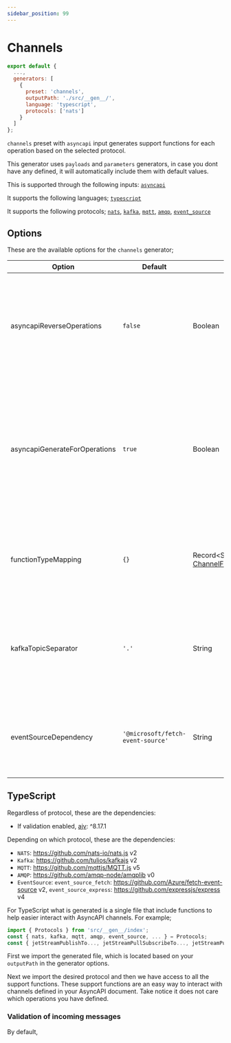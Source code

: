 ```yaml
---
sidebar_position: 99
---
```


# Channels

```js
export default {
  ...,
  generators: [
    {
      preset: 'channels',
      outputPath: './src/__gen__/', 
      language: 'typescript',
      protocols: ['nats']
    }
  ]
};
```

`channels` preset with `asyncapi` input generates support functions for each operation based on the selected protocol.

This generator uses `payloads` and `parameters` generators, in case you dont have any defined, it will automatically include them with default values.

This is supported through the following inputs: [`asyncapi`](../inputs/asyncapi.md)

It supports the following languages; [`typescript`](#typescript)

It supports the following protocols; [`nats`](../protocols/nats.md), [`kafka`](../protocols/kafka.md), [`mqtt`](../protocols/mqtt.md), [`amqp`](../protocols/amqp.md), [`event_source`](../protocols/eventsource.md)

## Options
These are the available options for the `channels` generator; 

| **Option** | Default | Type | Description |
|---|---|---|---|
| asyncapiReverseOperations | `false` | Boolean | Used in conjunction with AsyncAPI input, and reverses the operation actions i.e. send becomes receive and receive becomes send. Often used in testing scenarios to act as the reverse API. |
| asyncapiGenerateForOperations | `true` | Boolean | Used in conjunction with AsyncAPI input, which if `true` generate the functions upholding how operations are defined. If `false` the functions are generated regardless of what operations define. I.e. `send` and `receive` does not matter. |
| functionTypeMapping | `{}` | Record\<String, [ChannelFunctionTypes](https://the-codegen-project.org/docs/api/enumerations/ChannelFunctionTypes)[]\> | Used in conjunction with AsyncAPI input, can define channel ID along side the type of functions that should be rendered. |
| kafkaTopicSeparator | `'.'` | String | Used with AsyncAPI to ensure the right character separate topics, example if address is my/resource/path it will be converted to my.resource.path |
| eventSourceDependency | `'@microsoft/fetch-event-source'` | String | Because @microsoft/fetch-event-source is out-dated in some areas we allow you to change the fork/variant that can be used instead |

## TypeScript
Regardless of protocol, these are the dependencies: 
- If validation enabled, [ajv](https://ajv.js.org/guide/getting-started.html): ^8.17.1
  
Depending on which protocol, these are the dependencies:
- `NATS`: https://github.com/nats-io/nats.js v2
- `Kafka`: https://github.com/tulios/kafkajs v2
- `MQTT`: https://github.com/mqttjs/MQTT.js v5
- `AMQP`: https://github.com/amqp-node/amqplib v0
- `EventSource`: `event_source_fetch`: https://github.com/Azure/fetch-event-source v2, `event_source_express`: https://github.com/expressjs/express v4

For TypeScript what is generated is a single file that include functions to help easier interact with AsyncAPI channels. For example;

```ts
import { Protocols } from 'src/__gen__/index';
const { nats, kafka, mqtt, amqp, event_source, ... } = Protocols;
const { jetStreamPublishTo..., jetStreamPullSubscribeTo..., jetStreamPushSubscriptionFrom..., publishTo..., subscribeTo... } = nats;
```

First we import the generated file, which is located based on your `outputPath` in the generator options. 

Next we import the desired protocol and then we have access to all the support functions. These support functions are an easy way to interact with channels defined in your AsyncAPI document. Take notice it does not care which operations you have defined.

### Validation of incoming messages
By default, 